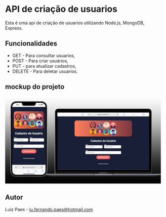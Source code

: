 # API de criação de usuarios

Esta é uma api de criação de usuarios utilizando Node.js, MongoDB, Express.

## Funcionalidades
- GET - Para consultar usuarios,
- POST - Para criar usuários,
- PUT - para atualizar cadastros,
- DELETE - Para deletar usuarios.


## mockup do projeto
<img src="https://github.com/LuuizPaes/api-de-criacao-de-usuarios/blob/main/assets/mockup-cadastro-usuarios.png?raw=true" alt="mockup-project">

## Autor

Luiz Paes - lu.fernando.paes@hotmail.com
